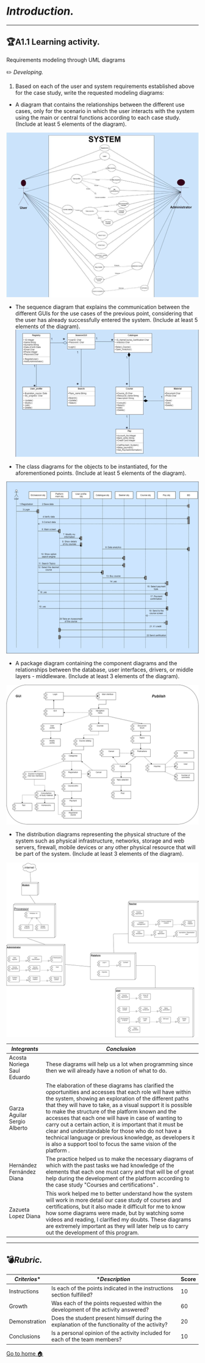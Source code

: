 # *Introduction.*

-----
## 🏆**A1.1 Learning activity.**
Requirements modeling through UML diagrams

✏️ *Developing.*

1. Based on each of the user and system requirements established above for the case study, write the requested modeling diagrams:

* A diagram that contains the relationships between the different use cases, only for the scenario in which the user interacts with the system using the main or central functions according to each case study. (Include at least 5 elements of the diagram).


![](https://github.com/ZazuetaDiana/Analisis-Avanzado-de-Software./blob/main/Imagenes/DiagramaCasoUsoA.png)

* The sequence diagram that explains the communication between the different GUIs for the use cases of the previous point, considering that the user has already successfully entered the system. (Include at least 5 elements of the diagram).
![](https://github.com/ZazuetaDiana/Analisis-Avanzado-de-Software./blob/main/Imagenes/DiagramaClasesA.png)

* The class diagrams for the objects to be instantiated, for the aforementioned points. (Include at least 5 elements of the diagram).

![](https://github.com/ZazuetaDiana/Analisis-Avanzado-de-Software./blob/main/Imagenes/DiagramaSecuencia2.png)

* A package diagram containing the component diagrams and the relationships between the database, user interfaces, drivers, or middle layers - middleware. (Include at least 3 elements of the diagram).

![](https://github.com/ZazuetaDiana/Analisis-Avanzado-de-Software./blob/main/Imagenes/DiagramaComponentesA.png)

* The distribution diagrams representing the physical structure of the system such as physical infrastructure, networks, storage and web servers, firewall, mobile devices or any other physical resource that will be part of the system. (Include at least 3 elements of the diagram).

![](https://github.com/ZazuetaDiana/Analisis-Avanzado-de-Software./blob/main/Imagenes/DiagramaDistribucionA.png)


| *Integrants* | *Conclusion* |
| --- | --- |
|Acosta Noriega Saul Eduardo |These diagrams will help us a lot when programming since then we will already have a notion of what to do.
|Garza Aguilar Sergio Alberto| The elaboration of these diagrams has clarified the opportunities and accesses that each role will have within the system, showing an exploration of the different paths that they will have to take, as a visual support it is possible to make the structure of the platform known and the accesses that each one will have in case of wanting to carry out a certain action, it is important that it must be clear and understandable for those who do not have a technical language or previous knowledge, as developers it is also a support tool to focus the same vision of the platform .
|Hernández Fernández Diana  |The practice helped us to make the necessary diagrams of which with the past tasks we had knowledge of the elements that each one must carry and that will be of great help during the development of the platform according to the case study "Courses and certifications" .
|Zazueta Lopez Diana | This work helped me to better understand how the system will work in more detail our case study of courses and certifications, but it also made it difficult for me to know how some diagrams were made, but by watching some videos and reading, I clarified my doubts.  These diagrams are extremely important as they will later help us to carry out the development of this program.


---
## 💣***Rubric.***


| *Criterios**| **Description* |Score |
| --- | --- |--- |
Instructions|Is each of the points indicated in the instructions section fulfilled?|10
|Growth|Was each of the points requested within the development of the activity answered?|60
|Demonstration|Does the student present himself during the explanation of the functionality of the activity?|20
|Conclusions|Is a personal opinion of the activity included for each of the team members?|10



[Go to home 🏠](https://github.com/ZazuetaDiana/Analisis-Avanzado-de-Software.)
